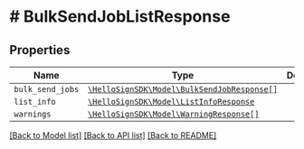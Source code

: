 # # BulkSendJobListResponse



## Properties

Name | Type | Description | Notes
------------ | ------------- | ------------- | -------------
| `bulk_send_jobs` | [```\HelloSignSDK\Model\BulkSendJobResponse[]```](BulkSendJobResponse.md) |    |  |
| `list_info` | [```\HelloSignSDK\Model\ListInfoResponse```](ListInfoResponse.md) |    |  |
| `warnings` | [```\HelloSignSDK\Model\WarningResponse[]```](WarningResponse.md) |    |  |

[[Back to Model list]](../../README.md#models) [[Back to API list]](../../README.md#endpoints) [[Back to README]](../../README.md)
